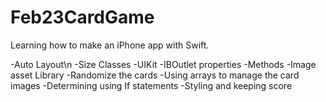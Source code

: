 # Feb23CardGame

Learning how to make an iPhone app with Swift.

-Auto Layout\n
-Size Classes
-UIKit
-IBOutlet properties
-Methods
-Image asset Library
-Randomize the cards
-Using arrays to manage the card images
-Determining using If statements
-Styling and keeping score
